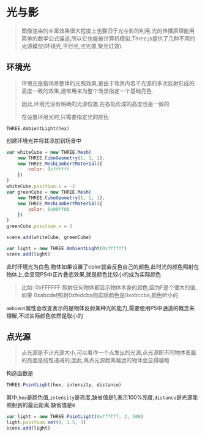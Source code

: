 # 光与影
> 图像渲染的丰富效果很大程度上也要归于光与影的利用,光的传播原理能用简单的数学公式描述,所以它也能被计算机模拟,Three.js提供了几种不同的光源模型(环境光,平行光,点光源,聚光灯源).

## 环境光
> 环境光是指场景整体的光照效果,是由于场景内若干光源的多次反射形成的高度一致的效果,通常用来为整个场景指定一个基础亮色.
> 
> 因此,环境光没有明确的光源位置,在各处形成的高度也是一致的
> 
> 在设置环境光时,只需要指定光的颜色

```
THREE.AmbientLight(hex)
```

创建环境光并将其添加到场景中

```js
var whiteCube = new THREE.Mesh(
	new THREE.CubeGeometry(1, 1, 1),
	new THREE.MeshLambertMaterial({
		color: 0xffffff
	})
)
whiteCube.position.x = -2
var greenCube = new THREE.Mesh(
	new THREE.CubeGeometry(1, 1, 1),
	new THREE.MeshLambertMaterial({
		color: 0x00ff00
	})
)
greenCube.position.x = 2

scene.add(whiteCube, greenCube)

var light = new THREE.AmbientLight(0xffffff)
scene.add(light)
```

此时环境光为白色,物体如果设置了color就会反色自己的颜色,此时光的颜色照射在物体上,会呈现PS中正片叠底效果,就是颜色比较小的成为实际颜色

> 比如: 0xFFFFFF 照射任何物体都显示物体本身的颜色,因为F是个很大的值,如果 0xabcdef照射0xfedcba则实际颜色是0xabccba,颜色听小的

`ambient`属性会改变表示的是物体反射某种光的能力,需要使用PS中通道的概念来理解,不过实际颜色依然是取小的


## 点光源
> 点光源是不计光源大小,可以看作一个点发出的光源,点光源照不同物体表面的亮度是线性递减的,因此,离点光源距离越远的物体会显得越暗

构造函数是

```js
THREE.PointLight(hex, intensity, distance)
```

其中,`hex`是颜色值,`intensity`是亮度,缺省值是1,表示100%亮度,`distance`是光源能照射到的最远距离,缺省值是`0`

```js
var light = new THREE.PointLight(0xffffff, 2, 100)
light.position.set(0, 1.5, 3)
scene.add(light)
```










